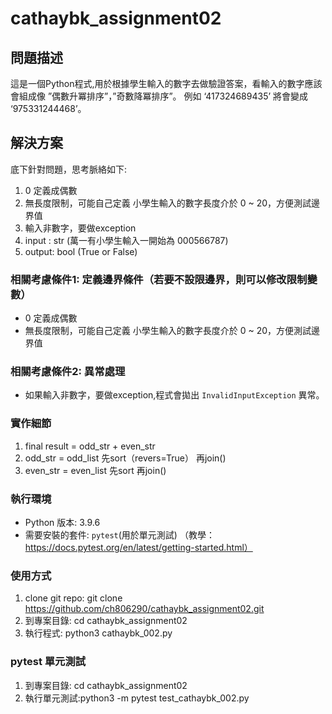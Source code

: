# cathaybk_assignment02

## 問題描述
這是一個Python程式,用於根據學生輸入的數字去做驗證答案，看輸入的數字應該會組成像 ”偶數升冪排序”，”奇數降冪排序”。
例如 ‘417324689435’ 將會變成 ‘975331244468’。

## 解決方案
底下針對問題，思考脈絡如下:

1. 0 定義成偶數
2. 無長度限制，可能自己定義 小學生輸入的數字長度介於 0 ~ 20，方便測試邊界值
3. 輸入非數字，要做exception
4. input : str (萬一有小學生輸入一開始為 000566787)
5. output: bool (True or False)

### 相關考慮條件1: 定義邊界條件（若要不設限邊界，則可以修改限制變數）

- 0 定義成偶數
- 無長度限制，可能自己定義 小學生輸入的數字長度介於 0 ~ 20，方便測試邊界值

### 相關考慮條件2: 異常處理

- 如果輸入非數字，要做exception,程式會拋出 `InvalidInputException` 異常。

### 實作細節

1. final result = odd_str + even_str
2. odd_str = odd_list 先sort（revers=True） 再join()
3. even_str = even_list 先sort 再join()

### 執行環境

- Python 版本: 3.9.6
- 需要安裝的套件: `pytest`(用於單元測試) （教學：https://docs.pytest.org/en/latest/getting-started.html）

### 使用方式

1. clone git repo: git clone https://github.com/ch806290/cathaybk_assignment02.git
2. 到專案目錄: cd cathaybk_assignment02
3. 執行程式: python3 cathaybk_002.py

### pytest 單元測試

1. 到專案目錄: cd cathaybk_assignment02
2. 執行單元測試:python3 -m pytest test_cathaybk_002.py
